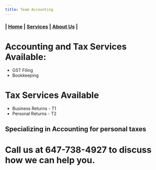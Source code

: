 ```yaml
---
title: Team Accounting
---
```


### | [Home](/) | [Services](/services.html) | [About Us](/) |

# Accounting and Tax Services Available:
-  GST Filing
-  Bookkeeping

# Tax Services Available
-  Business Returns - T1
-  Personal Returns - T2

## Specializing in Accounting for personal taxes

# Call us at 647-738-4927 to discuss how we can help you.
